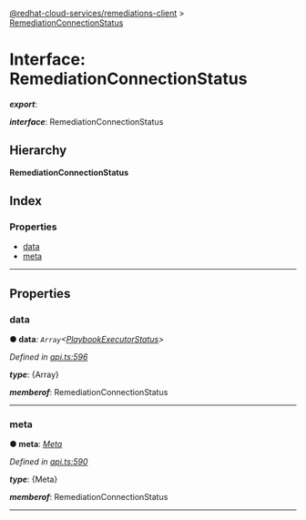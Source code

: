 [@redhat-cloud-services/remediations-client](../README.md) > [RemediationConnectionStatus](../interfaces/remediationconnectionstatus.md)

# Interface: RemediationConnectionStatus

*__export__*: 

*__interface__*: RemediationConnectionStatus

## Hierarchy

**RemediationConnectionStatus**

## Index

### Properties

* [data](remediationconnectionstatus.md#data)
* [meta](remediationconnectionstatus.md#meta)

---

## Properties

<a id="data"></a>

###  data

**● data**: *`Array`<[PlaybookExecutorStatus](../modules/playbookexecutorstatus.md)>*

*Defined in [api.ts:596](https://github.com/RedHatInsights/javascript-clients/blob/master/packages/remediations/api.ts#L596)*

*__type__*: {Array}

*__memberof__*: RemediationConnectionStatus

___
<a id="meta"></a>

###  meta

**● meta**: *[Meta](meta.md)*

*Defined in [api.ts:590](https://github.com/RedHatInsights/javascript-clients/blob/master/packages/remediations/api.ts#L590)*

*__type__*: {Meta}

*__memberof__*: RemediationConnectionStatus

___

